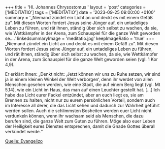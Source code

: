 +++
title = 'Hl. Johannes Chrysostomus  '
layout = 'post'
categories = ['MEDITATIO']
tags = ['MEDITATIO']
date = '2023-09-25 09:00:00 +0100'
summary = '„Niemand zündet ein Licht an und deckt es mit einem Gefäß zu“. Mit diesen Worten fordert Jesus seine Jünger auf, ein untadeliges Leben zu führen, und rät ihnen, ständig über sich selbst zu wachen, da sie, wie Wettkämpfer in der Arena, zum Schauspiel für die ganze Welt geworden se....'
linkedsummaryImage = 'meditatio.jpg'
keepImageRatio = 'true'
+++
„Niemand zündet ein Licht an und deckt es mit einem Gefäß zu“. Mit diesen Worten fordert Jesus seine Jünger auf, ein untadeliges Leben zu führen, und rät ihnen, ständig über sich selbst zu wachen, da sie, wie Wettkämpfer in der Arena, zum Schauspiel für die ganze Welt geworden seien (vgl.<!--more--> 1 Kor 4,9). 

Er erklärt ihnen: „Denkt nicht: ‚Jetzt können wir uns zu Ruhe setzen, wir sind ja in einem kleinen Winkel der Welt verborgen‘, denn ihr werdet von allen Menschen gesehen werden, wie eine Stadt, die auf einem Berg liegt (vgl. Mt 5,14), wie ein Licht im Haus, das man auf einen Leuchter gestellt hat. […] Ich habe das Licht eurer Fackel entzündet, aber an euch liegt es, sie am Brennen zu halten, nicht nur zu eurem persönlichen Vorteil, sondern auch im Interesse all derer, die das Licht sehen und dadurch zur Wahrheit geführt werden sollen. Auch die schlimmsten Bosheiten werden euer Licht nicht verdunkeln können, wenn ihr wachsam seid als Menschen, die dazu berufen sind, die ganze Welt zum Guten zu führen. Möge also euer Leben der Heiligkeit eures Dienstes entsprechen, damit die Gnade Gottes überall verkündet werde.“



[Quelle: Evangelizo](https://evangeliumtagfuertag.org/DE/gospel)

